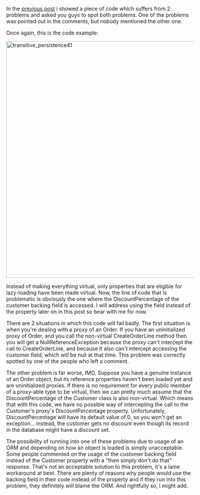 In the <a href="/blog/2009/09/must-everything-be-virtual-with-nhibernate-part-ii/">previous post</a> i showed a piece of code which suffers from 2 problems and asked you guys to spot both problems.  One of the problems was pointed out in the comments, but nobody mentioned the other one.

Once again, this is the code example:

<a href="/blog/wp-content/uploads/2009/09/transitive_persistence411.png"><img src="/blog/wp-content/uploads/2009/09/transitive_persistence411.png" alt="transitive_persistence41" title="transitive_persistence41" width="798" height="635" class="aligncenter size-full wp-image-1687" /></a>

Instead of making everything virtual, only properties that are eligible for lazy-loading have been made virtual.  Now, the line of code that is problematic is obviously the one where the DiscountPercentage of the customer backing field is accessed.  I will address using the field instead of the property later on in this post so bear with me for now.

There are 2 situations in which this code will fail badly.  The first situation is when you're dealing with a proxy of an Order.  If you have an uninitialized proxy of Order, and you call the non-virtual CreateOrderLine method then you will get a NullReferenceException because the proxy can't intercept the call to CreateOrderLine, and because it also can't intercept accessing the customer field, which will be null at that time.   This problem was correctly spotted by one of the people who left a comment.

The other problem is far worse, IMO.  Suppose you have a genuine instance of an Order object, but its reference properties haven't been loaded yet and are uninitialized proxies.  If there is no requirement for every public member of a proxy-able type to be virtual, then we can pretty much assume that the DiscountPercentage of the Customer class is also non-virtual.  Which means that with this code, we have no possible way of intercepting the call to the Customer's proxy's DiscountPercentage property.  Unfortunately, DiscountPercentage will have its default value of 0, so you won't get an exception... instead, the customer gets no discount even though its record in the database might have a discount set.

The possibility of running into one of these problems due to usage of an ORM and depending on how an object is loaded is simply unacceptable.  Some people commented on the usage of the customer backing field instead of the Customer property with a "then simply don't do that" response.  That's not an acceptable solution to this problem, it's a lame workaround at best.  There are plenty of reasons why people would use the backing field in their code instead of the property and if they run into this problem, they definitely will blame the ORM.  And rightfully so, i might add.